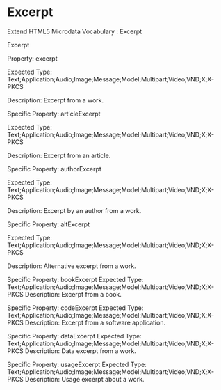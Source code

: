# Excerpt
Extend HTML5 Microdata Vocabulary : Excerpt

Excerpt

Property: excerpt

Expected Type: Text;Application;Audio;Image;Message;Model;Multipart;Video;VND;X;X-PKCS

Description: Excerpt from a work.

Specific Property: articleExcerpt

Expected Type: Text;Application;Audio;Image;Message;Model;Multipart;Video;VND;X;X-PKCS

Description: Excerpt from an article.

Specific Property: authorExcerpt

Expected Type: Text;Application;Audio;Image;Message;Model;Multipart;Video;VND;X;X-PKCS

Description: Excerpt by an author from a work.

Specific Property: altExcerpt

Expected Type: Text;Application;Audio;Image;Message;Model;Multipart;Video;VND;X;X-PKCS

Description: Alternative excerpt from a work.

Specific Property: bookExcerpt
Expected Type: Text;Application;Audio;Image;Message;Model;Multipart;Video;VND;X;X-PKCS
Description: Excerpt from a book.

Specific Property: codeExcerpt
Expected Type: Text;Application;Audio;Image;Message;Model;Multipart;Video;VND;X;X-PKCS
Description: Excerpt from a software application.

Specific Property: dataExcerpt
Expected Type: Text;Application;Audio;Image;Message;Model;Multipart;Video;VND;X;X-PKCS
Description: Data excerpt from a work.

Specific Property: usageExcerpt
Expected Type: Text;Application;Audio;Image;Message;Model;Multipart;Video;VND;X;X-PKCS
Description: Usage excerpt about a work.

